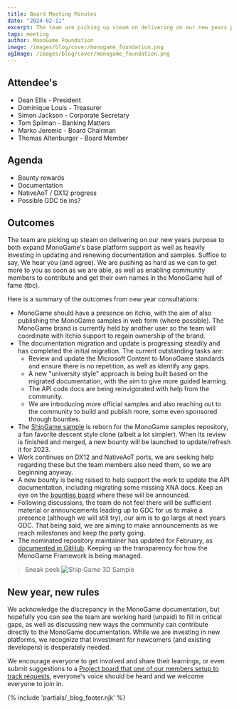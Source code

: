 ```yaml
---
title: Board Meeting Minutes
date: "2024-02-11"
excerpt: The team are picking up steam on delivering on our new years purpose to both expand MonoGame's base platform support as well as heavily investing in updating and renewing documentation and samples.  Suffice to say, We hear you (and agree).  We are pushing as hard as we can to get more to you as soon as we are able, as well as enabling community members to contribute and get their own names in the MonoGame hall of fame (tbc).
tags: meeting
author: MonoGame Foundation
image: /images/blog/cover/monogame_foundation.png
ogImage: /images/blog/cover/monogame_foundation.png
---
```


## Attendee's

- Dean Ellis - President
- Dominique Louis - Treasurer
- Simon Jackson - Corporate Secretary
- Tom Spilman - Banking Matters
- Marko Jeremic - Board Chairman
- Thomas Altenburger - Board Member

## Agenda

- Bounty rewards
- Documentation
- NativeAoT / DX12 progress
- Possible GDC tie ins?

## Outcomes

The team are picking up steam on delivering on our new years purpose to both expand MonoGame's base platform support as well as heavily investing in updating and renewing documentation and samples.  Suffice to say, We hear you (and agree).  We are pushing as hard as we can to get more to you as soon as we are able, as well as enabling community members to contribute and get their own names in the MonoGame hall of fame (tbc).

Here is a summary of the outcomes from new year consultations:

- MonoGame should have a presence on itchio, with the aim of also publishing the MonoGame samples in web form (where possible).  The MonoGame brand is currently held by another user so the team will coordinate with itchio support to regain ownership of the brand.
- The documentation migration and update is progressing steadily and has completed the initial migration.  The current outstanding tasks are:
  - Review and update the Microsoft Content to MonoGame standards and ensure there is no repetition, as well as identify any gaps.
  - A new "university style" approach is being built based on the migrated documentation, with the aim to give more guided learning.
  - The API code docs are being reinvigorated with help from the community.
  - We are introducing more official samples and also reaching out to the community to build and publish more, some even sponsored through bounties.
- The [ShipGame sample](https://github.com/MonoGame/MonoGame.Samples/tree/feature/ship-game/ShipGame) is reborn for the MonoGame samples repository, a fan favorite descent style clone (albeit a lot simpler).  When its review is finished and merged, a new bounty will be launched to update/refresh it for 2023.
- Work continues on DX12 and NativeAoT ports, we are seeking help regarding these but the team members also need them, so we are beginning anyway.
- A new bounty is being raised to help support the work to update the API documentation, including migrating some missing XNA docs.  Keep an eye on the [bounties board](https://github.com/MonoGame/MonoGame/issues/8120) where these will be announced.
- Following discussions, the team do not feel there will be sufficient material or announcements leading up to GDC for us to make a presence (although we will still try), our aim is to go large at next years GDC.  That being said, we are aiming to make announcements as we reach milestones and keep the party going.
- The nominated repository maintainer has updated for February, as  [documented in GitHub](https://github.com/MonoGame/MonoGame/issues/8118). Keeping up the transparency for how the MonoGame Framework is being managed.

> Sneak peek
> ![Ship Game 3D Sample](https://github.com/MonoGame/MonoGame.Samples/blob/feature/ship-game/Images/ShipGame.gif?raw=true)

## New year, new rules

We acknowledge the discrepancy in the MonoGame documentation, but hopefully you can see the team are working hard (unpaid) to fill in critical gaps, as well as discussing new ways the community can contribute directly to the MonoGame documentation.  While we are investing in new platforms, we recognize that investment for newcomers (and existing developers) is desperately needed.

We encourage everyone to get involved and share their learnings, or even submit suggestions to a [Project board that one of our members setup to track requests](https://github.com/users/SimonDarksideJ/projects/1), everyone's voice should be heard and we welcome everyone to join in.

{% include 'partials/_blog_footer.njk' %}